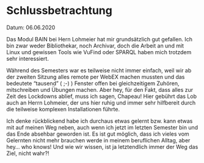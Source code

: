 # Schlussbetrachtung

Datum: 06.06.2020



Das Modul BAIN bei Hern Lohmeier hat mir grundsätzlich gut gefallen. Ich bin zwar weder Bibliothekar, noch Archivar, doch die Arbeit an und mit Linux und gewissen Tools wie VuFind oder SPARQL haben mich trotzdem sehr interessiert.

Während des Semesters war es teilweise nicht immer einfach, weil wir ab der zweiten Sitzung alles remote per WebEX machen mussten und das bedeutete “tausend” ( ;-) ) Fenster offen bei gleichzeitigem Zuhören, mitschreiben und Übungen machen. Aber hey, für den Fakt, dass alles zur Zeit des Lockdowns ablief, muss ich sagen, Chapeau! Hier gebührt das Lob auch an Herrn Lohmeier, der uns hier ruhig und immer sehr hilfbereit durch die teilweise komplexen Installationen führte.

Ich denke rückblickend habe ich durchaus etwas gelernt bzw. kann etwas mit auf meinen Weg neben, auch wenn ich jetzt im letzten Semester bin und das Ende absehbar geworden ist. Es ist gut möglich, dass ich vieles vom Gelernten nicht mehr brauchen werde in meinem beruflichen Alltag, aber hey… who knows!  Und wie wir wissen, ist ja letztendlich immer der Weg das Ziel, nicht wahr?!





